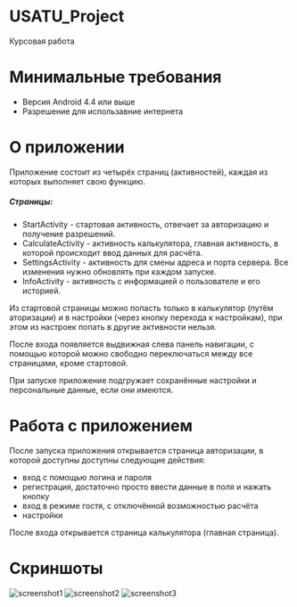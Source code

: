 # USATU_Project
Курсовая работа


# Минимальные требования
 - Версия Android 4.4 или выше
 - Разрешение для использавние интернета

# О приложении
Приложение состоит из четырёх страниц (активностей), каждая из которых выполняет свою функцию.
##### Страницы:
- StartActivity - стартовая активность, отвечает за авторизацию и получение разрешений.
- CalculateActivity - активность калькулятора, главная активность, в которой происходит ввод данных для расчёта.
- SettingsActivity - активность для смены адреса и порта сервера. Все изменения нужно обновлять при каждом запуске.
- InfoActivity - активность с информацией о пользователе и его историей.

Из стартовой страницы можно попасть только в калькулятор (путём аторизации) и в настройки (через кнопку перехода к настройкам),
при этом из настроек попать в другие активности нельзя.


После входа появляется выдвижная слева панель навигации, 
с помощью которой можно свободно переключаться между все страницами, кроме стартовой.


При запуске приложение подгружает сохранённые настройки и персональные данные, если они имеются.

# Работа с приложением

После запуска приложения открывается страница авторизации, в которой доступны доступны следующие действия:
- вход с помощью логина и пароля
- регистрация, достаточно просто ввести данные в поля и нажать кнопку
- вход в режиме гостя, с отключённой возможностью расчёта
- настройки

После входа открывается страница калькулятора (главная страница).
# Скриншоты
![screenshot1](https://radikal.ru][img]https://c.radikal.ru/c42/2004/7e/41e2ee573394.png)
![screenshot2](https://radikal.ru][img]https://a.radikal.ru/a03/2004/ac/e8dcea276d7b.png)
![screenshot3](https://radikal.ru][img]https://b.radikal.ru/b34/2004/e9/deb745347c97.png)
